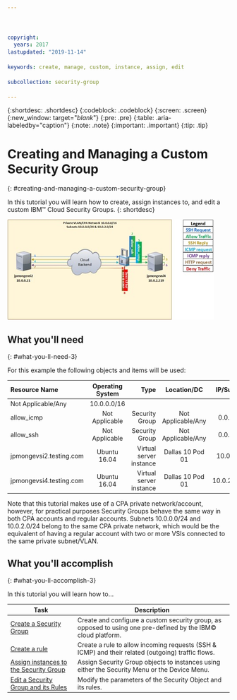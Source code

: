 ```yaml
---



copyright:
  years: 2017
lastupdated: "2019-11-14"

keywords: create, manage, custom, instance, assign, edit

subcollection: security-group

---
```


{:shortdesc: .shortdesc}
{:codeblock: .codeblock}
{:screen: .screen}
{:new_window: target="_blank_"}
{:pre: .pre}
{:table: .aria-labeledby="caption"}
{:note: .note}
{:important: .important}
{:tip: .tip}

# Creating and Managing a Custom Security Group
{: #creating-and-managing-a-custom-security-group}

In this tutorial you will learn how to create, assign instances to, and edit a custom IBM™ Cloud Security Groups.
{: shortdesc}

![Custom Security Group](./images/goal.jpg)

## What you'll need
{: #what-you-ll-need-3}

For this example the following objects and items will be used:

| Resource Name  | Operating System | Type | Location/DC | IP/Subnet |
|:------------- |:---------------:| -------------:| :---------------:| ---------------:|
| Not Applicable/Any | 10.0.0.0/16 |
| allow_icmp | Not Applicable  | Security Group | Not Applicable/Any | 0.0.0.0/0 |
| allow_ssh | Not Applicable | Security Group | Not Applicable/Any | 0.0.0.0/0 |
|jpmongevsi2.testing.com | Ubuntu 16.04 | Virtual server instance | Dallas 10 Pod 01 | 10.0.0.21 |
|jpmongevsi4.testing.com | Ubuntu 16.04 | Virtual server instance |	Dallas 10 Pod 01	| 10.0.2.219 |


Note that this tutorial makes use of a CPA private network/account, however, for practical purposes Security Groups behave the same way in both CPA accounts and regular accounts. Subnets 10.0.0.0/24 and 10.0.2.0/24 belong to the same CPA private network, which would be the equivalent of having a regular account with two or more VSIs connected to the same private subnet/VLAN.


## What you'll accomplish
{: #what-you-ll-accomplish-3}

In this tutorial you will learn how to...

Task  | Description
------------- | -------------
[Create a Security Group](/docs/infrastructure/security-groups?topic=security-groups-creating-a-security-group) | Create and configure a custom security group, as opposed to using one pre-defined by the IBM© cloud platform.
[Create a rule](/docs/infrastructure/security-groups?topic=security-groups-creating-a-new-rule) | Create a rule to allow incoming requests (SSH & ICMP) and their related (outgoing) traffic flows.
[Assign instances to the Security Group](/docs/infrastructure/security-groups?topic=security-groups-assigning-instances-to-the-security-group) | Assign Security Group objects to instances using either the Security Menu or the Device Menu.
[Edit a Security Group and its Rules](/docs/infrastructure/security-groups?topic=security-groups-editing-a-security-group) | Modify the parameters of the Security Object and its rules.
